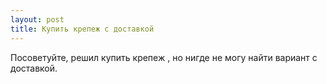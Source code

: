 ```yaml
---
layout: post 
title: Купить крепеж с доставкой 
--- 
```

Посоветуйте, решил купить крепеж , но нигде не могу найти вариант с доставкой.
